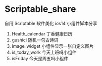 # Scriptable_share

自用 Scriptable 软件美化 ios14 小组件脚本分享

1. Health_calendar 丁香健康日历
2. gushici 随机一句古诗词
3. image_widget 小组件显示一张自定义图片
4. is_today_work 今天上班吗小组件
5. isFriday 今天是周五吗小组件

